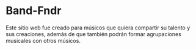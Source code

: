 # Band-Fndr
Este sitio web fue creado para músicos que quiera compartir su talento y sus creaciones, además de que también podrán formar agrupaciones musicales con otros músicos.

